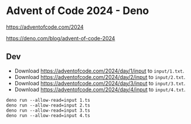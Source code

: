 # Advent of Code 2024 - Deno

https://adventofcode.com/2024

https://deno.com/blog/advent-of-code-2024

## Dev

- Download https://adventofcode.com/2024/day/1/input to `input/1.txt`.
- Download https://adventofcode.com/2024/day/2/input to `input/2.txt`.
- Download https://adventofcode.com/2024/day/3/input to `input/3.txt`.
- Download https://adventofcode.com/2024/day/4/input to `input/4.txt`.

```shell
deno run --allow-read=input 1.ts
deno run --allow-read=input 2.ts
deno run --allow-read=input 3.ts
deno run --allow-read=input 4.ts
```